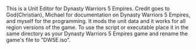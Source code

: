 This is a Unit Editor for Dynasty Warriors 5 Empires. Credit goes to God(Christian), Michael for documentation on Dynasty Warriors 5 Empires, and myself for the programming. 
It mods the unit data and it works for all region versions of the game. To use the script or executable place it in the same directory as your Dynasty Warriors 5 Empires game and rename the game's file to "DW5E.iso".
